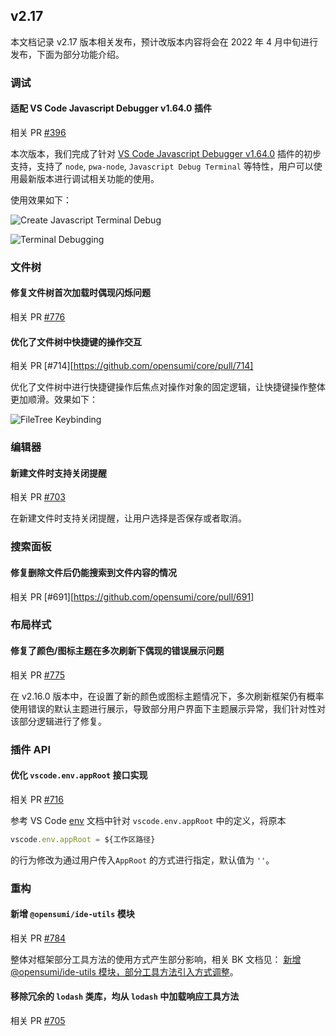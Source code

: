 ## v2.17

<!-- 本文档记录对应版本号下的部分修复及功能描述，格式可参考 `./template.md` -->

本文档记录 v2.17 版本相关发布，预计改版本内容将会在 2022 年 4 月中旬进行发布，下面为部分功能介绍。

### 调试

#### 适配 VS Code Javascript Debugger v1.64.0 插件

相关 PR [#396](https://github.com/opensumi/core/pulls/396)

本次版本，我们完成了针对 [VS Code Javascript Debugger v1.64.0](https://marketplace.visualstudio.com/items?itemName=ms-vscode.js-debug) 插件的初步支持，支持了 `node`, `pwa-node`, `Javascript Debug Terminal` 等特性，用户可以使用最新版本进行调试相关功能的使用。

使用效果如下：

![Create Javascript Terminal Debug](https://img.alicdn.com/imgextra/i1/O1CN010UpKIi1lzD76tVaNR_!!6000000004889-1-tps-1310-786.gif)

![Terminal Debugging](https://img.alicdn.com/imgextra/i4/O1CN01j5PJcK1khWCKv9HA8_!!6000000004715-1-tps-1200-644.gif)

### 文件树

#### 修复文件树首次加载时偶现闪烁问题

相关 PR [#776](https://github.com/opensumi/core/pulls/776)

#### 优化了文件树中快捷键的操作交互

相关 PR [#714][https://github.com/opensumi/core/pull/714]

优化了文件树中进行快捷键操作后焦点对操作对象的固定逻辑，让快捷键操作整体更加顺滑。效果如下：

![FileTree Keybinding](https://user-images.githubusercontent.com/9823838/159661558-f917849c-4b08-43ae-a5c8-725fc3d36d6f.gif)

### 编辑器

#### 新建文件时支持关闭提醒

相关 PR [#703](https://github.com/opensumi/core/pull/703)

在新建文件时支持关闭提醒，让用户选择是否保存或者取消。

### 搜索面板

#### 修复删除文件后仍能搜索到文件内容的情况

相关 PR [#691][https://github.com/opensumi/core/pull/691]

### 布局样式

#### 修复了颜色/图标主题在多次刷新下偶现的错误展示问题

相关 PR [#775](https://github.com/opensumi/core/pull/775)

在 v2.16.0 版本中，在设置了新的颜色或图标主题情况下，多次刷新框架仍有概率使用错误的默认主题进行展示，导致部分用户界面下主题展示异常，我们针对性对该部分逻辑进行了修复。

### 插件 API

#### 优化 `vscode.env.appRoot` 接口实现

相关 PR [#716](https://github.com/opensumi/core/pull/716)

参考 VS Code [env](https://code.visualstudio.com/api/references/vscode-api#env) 文档中针对 `vscode.env.appRoot` 中的定义，将原本

```ts
vscode.env.appRoot = ${工作区路径}
```

的行为修改为通过用户传入`AppRoot` 的方式进行指定，默认值为 `''`。

### 重构

#### 新增 `@opensumi/ide-utils` 模块

相关 PR [#784](https://github.com/opensumi/core/pulls/784)

整体对框架部分工具方法的使用方式产生部分影响，相关 BK 文档见： [新增 @opensumi/ide-utils 模块，部分工具方法引入方式调整](https://github.com/opensumi/core/wiki/%E9%9B%86%E6%88%90%E6%8E%A5%E5%85%A5-Breaking-Changes#%E6%96%B0%E5%A2%9E-opensumiide-utils-%E6%A8%A1%E5%9D%97%E9%83%A8%E5%88%86%E5%B7%A5%E5%85%B7%E6%96%B9%E6%B3%95%E5%BC%95%E5%85%A5%E6%96%B9%E5%BC%8F%E8%B0%83%E6%95%B4)。

#### 移除冗余的 `lodash` 类库，均从 `lodash` 中加载响应工具方法

相关 PR [#705](https://github.com/opensumi/core/pulls/705)
